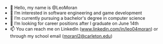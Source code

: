 - 👋 Hello, my name is @LeoMoran
- 👀 I’m interested in software engineering and game development
- 🌱 I’m currently pursuing a bachelor's degree in computer science
- 💞️ I’m looking for career positions after I graduate on June 14th
- 📫 You can reach me on LinkedIn (www.linkedin.com/in/leo04moran) or through my school email (moranl2@carleton.edu)

<!---
LeoMoran/LeoMoran is a ✨ special ✨ repository because its `README.md` (this file) appears on your GitHub profile.
You can click the Preview link to take a look at your changes.
--->
